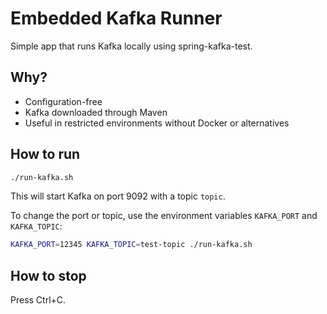 # Embedded Kafka Runner

Simple app that runs Kafka locally using spring-kafka-test.

## Why?

* Configuration-free
* Kafka downloaded through Maven
* Useful in restricted environments without Docker or alternatives

## How to run

```sh
./run-kafka.sh
```
This will start Kafka on port 9092 with a topic `topic`.

To change the port or topic, use the environment variables `KAFKA_PORT` and `KAFKA_TOPIC`:
```sh
KAFKA_PORT=12345 KAFKA_TOPIC=test-topic ./run-kafka.sh
```

## How to stop

Press Ctrl+C.